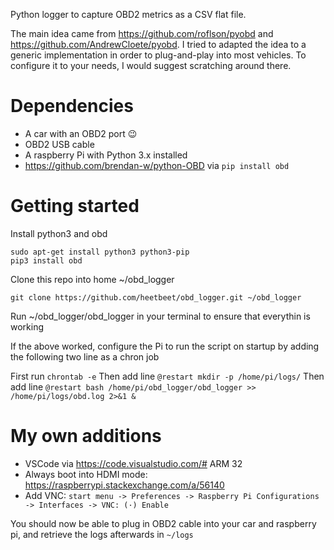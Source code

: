Python logger to capture OBD2 metrics as a CSV flat file.

The main idea came from https://github.com/roflson/pyobd and https://github.com/AndrewCloete/pyobd. I tried to adapted the idea to a generic implementation in order to plug-and-play into most vehicles. To configure it to your needs, I would suggest scratching around there.

# Dependencies
- A car with an OBD2 port 😉
- OBD2 USB cable
- A raspberry Pi with Python 3.x installed
- https://github.com/brendan-w/python-OBD via `pip install obd`

# Getting started

Install python3 and obd
```
sudo apt-get install python3 python3-pip
pip3 install obd
```

Clone this repo into home ~/obd_logger
```
git clone https://github.com/heetbeet/obd_logger.git ~/obd_logger
```

Run ~/obd_logger/obd_logger in your terminal to ensure that everythin is working

If the above worked, configure the Pi to run the script on startup by adding the following two line as a chron job

First run `chrontab -e`
Then add line `@restart mkdir -p /home/pi/logs/`
Then add line `@restart bash /home/pi/obd_logger/obd_logger >> /home/pi/logs/obd.log 2>&1 &`


# My own additions
- VSCode via https://code.visualstudio.com/# ARM 32
- Always boot into HDMI mode: https://raspberrypi.stackexchange.com/a/56140
- Add VNC: `start menu -> Preferences -> Raspberry Pi Configurations -> Interfaces -> VNC: (·) Enable`


You should now be able to plug in OBD2 cable into your car and raspberry pi, and retrieve the logs afterwards in `~/logs`
